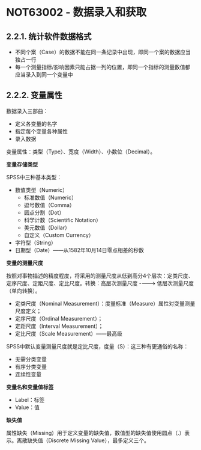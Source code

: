 # NOT63002 - 数据录入和获取

## 2.2.1. 统计软件数据格式

* 不同个案（Case）的数据不能在同一条记录中出现，即同一个案的数据应当独占一行
* 每一个测量指标/影响因素只能占据一列的位置，即同一个指标的测量数值都应当录入到同一个变量中

## 2.2.2. 变量属性

数据录入三部曲：

* 定义各变量的名字
* 指定每个变量各种属性
* 录入数据

变量属性：类型（Type）、宽度（Width）、小数位（Decimal）。

**变量存储类型**

SPSS中三种基本类型：

* 数值类型（Numeric）
  * 标准数值（Numeric）
  * 逗号数值（Comma）
  * 圆点分割（Dot）
  * 科学计数（Scientific Notation）
  * 美元数值（Dollar）
  * 自定义（Custom Currency）
* 字符型（String）
* 日期型（Date）——从1582年10月14日零点相差的秒数

**变量的测量尺度**

按照对事物描述的精度程度，将采用的测量尺度从低到高分4个层次：定类尺度、定序尺度、定距尺度、定比尺度。转换：高层次测量尺度 ----&gt; 低层次测量尺度（单向转换）。

* 定类尺度（Nominal Measurement）：度量标准（Measure）属性对变量测量尺度定义；
* 定序尺度（Ordinal Measurement）；
* 定距尺度（Interval Measurement）；
* 定比尺度（Scale Measurement）——最高级

SPSS中默认变量测量尺度就是定比尺度，度量（S）：这三种有更通俗的名称：

* 无需分类变量
* 有序分类变量
* 连续性变量

**变量名和变量值标签**

* Label：标签
* Value：值

**缺失值**

属性缺失（Missing）用于定义变量的缺失值，数值型的缺失值使用圆点（.）表示。离散缺失值（Discrete Missing Value），最多定义三个。

